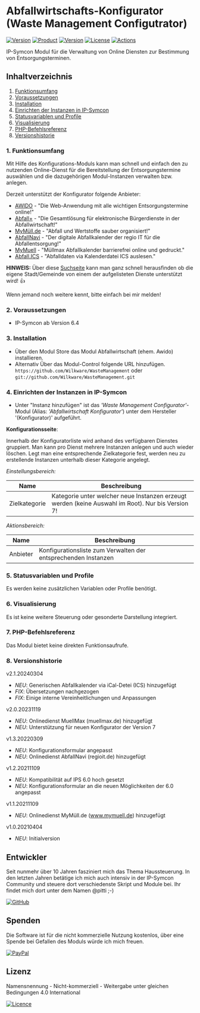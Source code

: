 # Abfallwirtschafts-Konfigurator (Waste Management Configutrator)

[![Version](https://img.shields.io/badge/Symcon-PHP--Modul-red.svg?style=flat-square)](https://www.symcon.de/service/dokumentation/entwicklerbereich/sdk-tools/sdk-php/)
[![Product](https://img.shields.io/badge/Symcon%20Version-6.4-blue.svg?style=flat-square)](https://www.symcon.de/produkt/)
[![Version](https://img.shields.io/badge/Modul%20Version-2.1.20240304-orange.svg?style=flat-square)](https://github.com/Wilkware/WasteManagement)
[![License](https://img.shields.io/badge/License-CC%20BY--NC--SA%204.0-green.svg?style=flat-square)](https://creativecommons.org/licenses/by-nc-sa/4.0/)
[![Actions](https://img.shields.io/github/actions/workflow/status/wilkware/WasteManagement/style.yml?branch=main&label=CheckStyle&style=flat-square)](https://github.com/Wilkware/WasteManagement/actions)

IP-Symcon Modul für die Verwaltung von Online Diensten zur Bestimmung von Entsorgungsterminen.

## Inhaltverzeichnis

1. [Funktionsumfang](#user-content-1-funktionsumfang)
2. [Voraussetzungen](#user-content-2-voraussetzungen)
3. [Installation](#user-content-3-installation)
4. [Einrichten der Instanzen in IP-Symcon](#user-content-4-einrichten-der-instanzen-in-ip-symcon)
5. [Statusvariablen und Profile](#user-content-5-statusvariablen-und-profile)
6. [Visualisierung](#user-content-6-visualisierung)
7. [PHP-Befehlsreferenz](#user-content-7-php-befehlsreferenz)
8. [Versionshistorie](#user-content-8-versionshistorie)

### 1. Funktionsumfang

Mit Hilfe des Konfigurations-Moduls kann man schnell und einfach den zu nutzenden Online-Dienst für die Bereitstellung der Entsorgungstermine auswählen und die dazugehörigen Modul-Instanzen verwalten bzw. anlegen.

Derzeit unterstützt der Konfigurator folgende Anbieter:

* [AWIDO](https://awido-online.de) - "Die Web-Anwendung mit alle wichtigen Entsorgungstermine online!"
* [Abfall+](https://abfallplus.de) - "Die Gesamtlösung für elektronische Bürgerdienste in der Abfallwirtschaft!"
* [MyMüll.de](https://mymuell.de) - "Abfall und Wertstoffe sauber organisiert!"
* [AbfallNavi](https://regioit.de) - "Der digitale Abfallkalender der regio IT für die Abfallentsorgung!"
* [MyMuell](https://muellmax.de) - "Müllmax Abfallkalender barrierefrei online und gedruckt."
* [Abfall.ICS](https://asmium.de) - "Abfalldaten via Kalenderdatei ICS auslesen."

__HINWEIS:__ Über diese [Suchseite](https://asmium.de) kann man ganz schnell herausfinden ob die eigene Stadt/Gemeinde von einem der aufgelisteten Dienste unterstützt wird! :+1:

Wenn jemand noch weitere kennt, bitte einfach bei mir melden!

### 2. Voraussetzungen

* IP-Symcon ab Version 6.4

### 3. Installation

* Über den Modul Store das Modul Abfallwirtschaft (ehem. Awido) installieren.
* Alternativ Über das Modul-Control folgende URL hinzufügen.  
`https://github.com/Wilkware/WasteManagement` oder `git://github.com/Wilkware/WasteManagement.git`

### 4. Einrichten der Instanzen in IP-Symcon

* Unter "Instanz hinzufügen" ist das _'Waste Management Configurator'_-Modul (Alias: _'Abfallwirtschaft Konfigurator'_) unter dem Hersteller '(Konfigurator)' aufgeführt.

__Konfigurationsseite__:

Innerhalb der Konfiguratorliste wird anhand des verfügbaren Dienstes gruppiert.
Man kann pro Dienst mehrere Instanzen anlegen und auch wieder löschen.
Legt man eine entsprechende Zielkategorie fest, werden neu zu erstellende Instanzen unterhalb dieser Kategorie angelegt.

_Einstellungsbereich:_

Name                    | Beschreibung
----------------------- | ---------------------------------
Zielkategorie           | Kategorie unter welcher neue Instanzen erzeugt werden (keine Auswahl im Root). Nur bis Version 7!

_Aktionsbereich:_

Name                    | Beschreibung
----------------------- | ---------------------------------
Anbieter                | Konfigurationsliste zum Verwalten der entsprechenden Instanzen

### 5. Statusvariablen und Profile

Es werden keine zusätzlichen Variablen oder Profile benötigt.

### 6. Visualisierung

Es ist keine weitere Steuerung oder gesonderte Darstellung integriert.

### 7. PHP-Befehlsreferenz

Das Modul bietet keine direkten Funktionsaufrufe.

### 8. Versionshistorie

v2.1.20240304

* _NEU_: Generischen Abfallkalender via iCal-Detei (ICS) hinzugefügt
* _FIX_: Übersetzungen nachgezogen
* _FIX_: Einige interne Vereinheitlichungen und Anpassungen

v2.0.20231119

* _NEU_: Onlinedienst MuellMax (muellmax.de) hinzugefügt
* _NEU_: Unterstützung für neuen Konfigurator der Version 7

v1.3.20220309

* _NEU_: Konfigurationsformular angepasst
* _NEU_: Onlinedienst AbfallNavi (regioit.de) hinzugefügt

v1.2.20211109

* _NEU_: Kompatibilität auf IPS 6.0 hoch gesetzt
* _NEU_: Konfigurationsformular an die neuen Möglichkeiten der 6.0 angepasst

v1.1.20211109

* _NEU_: Onlinedienst MyMüll.de (www.mymuell.de) hinzugefügt

v1.0.20210404

* _NEU_: Initialversion

## Entwickler

Seit nunmehr über 10 Jahren fasziniert mich das Thema Haussteuerung. In den letzten Jahren betätige ich mich auch intensiv in der IP-Symcon Community und steuere dort verschiedenste Skript und Module bei. Ihr findet mich dort unter dem Namen @pitti ;-)

[![GitHub](https://img.shields.io/badge/GitHub-@wilkware-181717.svg?style=for-the-badge&logo=github)](https://wilkware.github.io/)

## Spenden

Die Software ist für die nicht kommerzielle Nutzung kostenlos, über eine Spende bei Gefallen des Moduls würde ich mich freuen.

[![PayPal](https://img.shields.io/badge/PayPal-spenden-00457C.svg?style=for-the-badge&logo=paypal)](https://www.paypal.com/cgi-bin/webscr?cmd=_s-xclick&hosted_button_id=8816166)

## Lizenz

Namensnennung - Nicht-kommerziell - Weitergabe unter gleichen Bedingungen 4.0 International

[![Licence](https://img.shields.io/badge/License-CC_BY--NC--SA_4.0-EF9421.svg?style=for-the-badge&logo=creativecommons)](https://creativecommons.org/licenses/by-nc-sa/4.0/)
